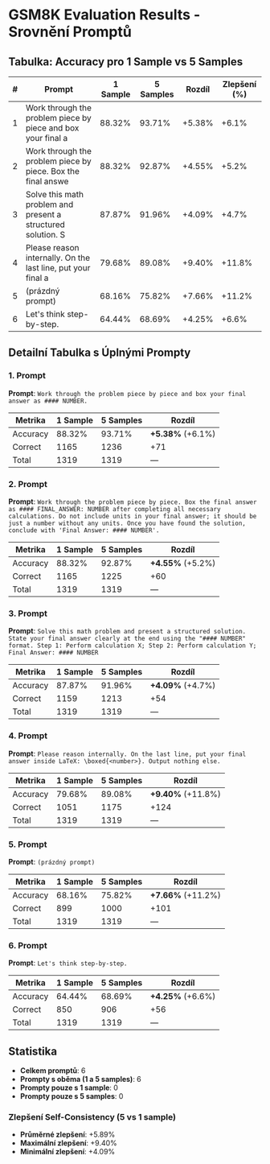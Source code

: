 # GSM8K Evaluation Results - Srovnění Promptů

## Tabulka: Accuracy pro 1 Sample vs 5 Samples

| # | Prompt | 1 Sample | 5 Samples | Rozdíl | Zlepšení (%) |
|---|--------|----------|-----------|--------|---------------|
| 1 | Work through the problem piece by piece and box your final a | 88.32% | 93.71% | +5.38% | +6.1% |
| 2 | Work through the problem piece by piece. Box the final answe | 88.32% | 92.87% | +4.55% | +5.2% |
| 3 | Solve this math problem and present a structured solution. S | 87.87% | 91.96% | +4.09% | +4.7% |
| 4 | Please reason internally. On the last line, put your final a | 79.68% | 89.08% | +9.40% | +11.8% |
| 5 | (prázdný prompt) | 68.16% | 75.82% | +7.66% | +11.2% |
| 6 | Let's think step-by-step. | 64.44% | 68.69% | +4.25% | +6.6% |


## Detailní Tabulka s Úplnými Prompty

### 1. Prompt

**Prompt**: `Work through the problem piece by piece and box your final answer as #### NUMBER.`

| Metrika | 1 Sample | 5 Samples | Rozdíl |
|---------|----------|-----------|--------|
| Accuracy | 88.32% | 93.71% | **+5.38%** (+6.1%) |
| Correct | 1165 | 1236 | +71 |
| Total | 1319 | 1319 | — |

### 2. Prompt

**Prompt**: `Work through the problem piece by piece. Box the final answer as #### FINAL_ANSWER: NUMBER after completing all necessary calculations. Do not include units in your final answer; it should be just a number without any units. Once you have found the solution, conclude with 'Final Answer: #### NUMBER'.`

| Metrika | 1 Sample | 5 Samples | Rozdíl |
|---------|----------|-----------|--------|
| Accuracy | 88.32% | 92.87% | **+4.55%** (+5.2%) |
| Correct | 1165 | 1225 | +60 |
| Total | 1319 | 1319 | — |

### 3. Prompt

**Prompt**: `Solve this math problem and present a structured solution. State your final answer clearly at the end using the "#### NUMBER" format. Step 1: Perform calculation X; Step 2: Perform calculation Y; Final Answer: #### NUMBER`

| Metrika | 1 Sample | 5 Samples | Rozdíl |
|---------|----------|-----------|--------|
| Accuracy | 87.87% | 91.96% | **+4.09%** (+4.7%) |
| Correct | 1159 | 1213 | +54 |
| Total | 1319 | 1319 | — |

### 4. Prompt

**Prompt**: `Please reason internally. On the last line, put your final answer inside LaTeX: \boxed{<number>}. Output nothing else.`

| Metrika | 1 Sample | 5 Samples | Rozdíl |
|---------|----------|-----------|--------|
| Accuracy | 79.68% | 89.08% | **+9.40%** (+11.8%) |
| Correct | 1051 | 1175 | +124 |
| Total | 1319 | 1319 | — |

### 5. Prompt

**Prompt**: `(prázdný prompt)`

| Metrika | 1 Sample | 5 Samples | Rozdíl |
|---------|----------|-----------|--------|
| Accuracy | 68.16% | 75.82% | **+7.66%** (+11.2%) |
| Correct | 899 | 1000 | +101 |
| Total | 1319 | 1319 | — |

### 6. Prompt

**Prompt**: `Let's think step-by-step.`

| Metrika | 1 Sample | 5 Samples | Rozdíl |
|---------|----------|-----------|--------|
| Accuracy | 64.44% | 68.69% | **+4.25%** (+6.6%) |
| Correct | 850 | 906 | +56 |
| Total | 1319 | 1319 | — |


## Statistika

- **Celkem promptů**: 6
- **Prompty s oběma (1 a 5 samples)**: 6
- **Prompty pouze s 1 sample**: 0
- **Prompty pouze s 5 samples**: 0

### Zlepšení Self-Consistency (5 vs 1 sample)
- **Průměrné zlepšení**: +5.89%
- **Maximální zlepšení**: +9.40%
- **Minimální zlepšení**: +4.09%

